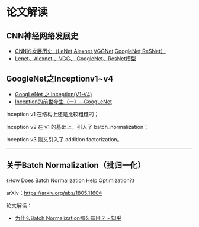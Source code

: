 # 论文解读













## CNN神经网络发展史

- [CNN的发展历史（LeNet,Alexnet,VGGNet,GoogleNet,ReSNet）](https://blog.csdn.net/Liu941027/article/details/78297462)
- [Lenet、Alexnet 、VGG、 GoogleNet、ResNet模型](https://blog.csdn.net/u013989576/article/details/71600795)





## GoogleNet之Inceptionv1~v4

- [GoogLeNet 之 Inception(V1-V4)](https://blog.csdn.net/hejin_some/article/details/78636586)
- [Inception的前世今生（一）--GoogLeNet](https://blog.csdn.net/shwan_ma/article/details/78933055)



Inception v1 在结构上还是比较粗糙的；

Inception v2 在 v1 的基础上，引入了 batch_normalization；

Inception v3 则又引入了 addition factorization。



---



## 关于Batch Normalization（批归一化）



《How Does Batch Normalization Help Optimization?》

arXiv：https://arxiv.org/abs/1805.11604

论文解读：

- [为什么Batch Normalization那么有用？ - 知乎](https://zhuanlan.zhihu.com/p/52749286)

